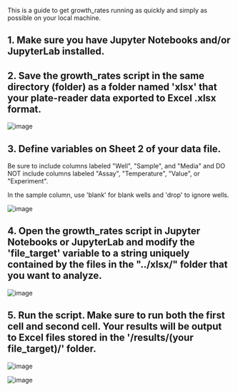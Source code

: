 This is a guide to get growth_rates running as quickly and simply as possible on your local machine.

## 1. Make sure you have Jupyter Notebooks and/or JupyterLab installed.


## 2. Save the growth_rates script in the same directory (folder) as a folder named 'xlsx' that your plate-reader data exported to Excel .xlsx format.


![image](https://github.com/user-attachments/assets/9cc1300b-d98c-44fa-a9d6-1c8e50a723f2)


## 3. Define variables on Sheet 2 of your data file.
Be sure to include columns labeled "Well", "Sample", and "Media" and DO NOT include columns labeled "Assay", "Temperature", "Value", or "Experiment".

In the sample column, use 'blank' for blank wells and 'drop' to ignore wells. 


![image](https://github.com/user-attachments/assets/eb9fbf5e-66eb-46b0-8603-df2f1f6b400d)


## 4. Open the growth_rates script in Jupyter Notebooks or JupyterLab and modify the 'file_target' variable to a string uniquely contained by the files in the "../xlsx/" folder that you want to analyze.


![image](https://github.com/user-attachments/assets/da872eb3-72fb-43bd-96d0-4e564af42fae)



## 5. Run the script. Make sure to run both the first cell and second cell. Your results will be output to Excel files stored in the '/results/(your file_target)/' folder.


![image](https://github.com/user-attachments/assets/1611daa3-1ce0-45bd-852d-16659d37083d)



![image](https://github.com/user-attachments/assets/7040ef93-028e-402e-8c73-74d48ede4b3c)

